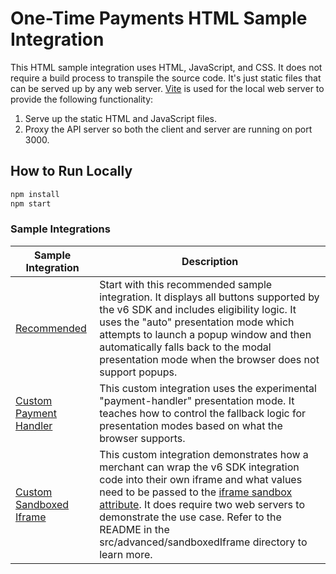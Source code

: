 # One-Time Payments HTML Sample Integration

This HTML sample integration uses HTML, JavaScript, and CSS. It does not require a build process to transpile the source code. It's just static files that can be served up by any web server. [Vite](https://vite.dev/) is used for the local web server to provide the following functionality:

1. Serve up the static HTML and JavaScript files.
2. Proxy the API server so both the client and server are running on port 3000.

## How to Run Locally

```bash
npm install
npm start
```

### Sample Integrations

| Sample Integration                                              | Description                                                                                                                                                                                                                                                                                                                                                                                               |
| --------------------------------------------------------------- | --------------------------------------------------------------------------------------------------------------------------------------------------------------------------------------------------------------------------------------------------------------------------------------------------------------------------------------------------------------------------------------------------------- |
| [Recommended](src/recommended/index.html)                       | Start with this recommended sample integration. It displays all buttons supported by the v6 SDK and includes eligibility logic. It uses the "auto" presentation mode which attempts to launch a popup window and then automatically falls back to the modal presentation mode when the browser does not support popups.                                                                                   |
| [Custom Payment Handler](src/advanced/paymentHandler/index.html)  | This custom integration uses the experimental "payment-handler" presentation mode. It teaches how to control the fallback logic for presentation modes based on what the browser supports.                                                                                                                                                                                                                |
| [Custom Sandboxed Iframe](src/advanced/sandboxedIframe/README.md) | This custom integration demonstrates how a merchant can wrap the v6 SDK integration code into their own iframe and what values need to be passed to the [iframe sandbox attribute](https://developer.mozilla.org/en-US/docs/Web/HTML/Element/iframe#sandbox). It does require two web servers to demonstrate the use case. Refer to the README in the src/advanced/sandboxedIframe directory to learn more. |

